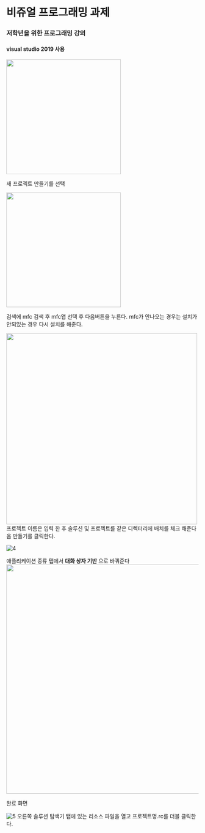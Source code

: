 # 비쥬얼 프로그래밍 과제
 ### 저학년을 위한 프로그래밍 강의 
 
 #### visual studio 2019 사용  
<img src= "https://user-images.githubusercontent.com/54833169/64945719-2a781c80-d8ac-11e9-9510-a1e66ea1a8ad.PNG" width="300">
 
  새 프로젝트 만들기를 선택 

<img src="https://user-images.githubusercontent.com/54833169/64946391-bb9bc300-d8ad-11e9-9f32-7650fc80f6e9.PNG" width="300">

검색에 mfc 검색 후 mfc앱 선택 후 다음버튼을 누른다. mfc가 안나오는 경우는 설치가 안되있는 경우 다시 설치를 해준다.
 
 <img src="https://user-images.githubusercontent.com/54833169/64946417-ca827580-d8ad-11e9-9631-f88d80faa93a.PNG" width="500">
  프로젝트 이름은 입력 한 후 솔루션 및 프로젝트를 같은 디렉터리에 배치를 체크 해준다음 만들기를 클릭한다.

![4](https://user-images.githubusercontent.com/54833169/64946418-ca827580-d8ad-11e9-93bc-e0572c7da3aa.PNG)
 
 애플리케이션 종류 탭에서 **대화 상자 기반** 으로 바꿔준다
<img src="https://user-images.githubusercontent.com/54833169/64949268-c6f1ed00-d8b3-11e9-9778-3998cc3ed536.PNG" width="600">

완료 화면 

![5](https://user-images.githubusercontent.com/54833169/64946419-ca827580-d8ad-11e9-8df6-5026d58ee591.PNG)
오른쪽 솔루션 탐색기 탭에 있는 리소스 파일을 열고 프로젝트명.rc를 더블 클릭한다.
